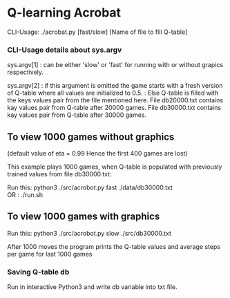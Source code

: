 # Q-learning Acrobat

CLI-Usage: ./acrobat.py [fast/slow] [Name of file to fill Q-table]

### CLI-Usage details about sys.argv

sys.argv[1] : can be either 'slow' or 'fast' for running with or without grapics respectively.

sys.argv[2] : if this argument is omitted the game starts with a fresh version of Q-table where all values are initialized to 0.5.
            : Else Q-table is filled with the keys values pair from the file mentioned here. 
            File db20000.txt contains kay values pair from Q-table after 20000 games.
            File db30000.txt contains kay values pair from Q-table after 30000 games.

## To view 1000 games without graphics

(default value of eta = 0.99 Hence the first 400 games are lost)

This example plays 1000 games, when Q-table is populated with previously trained values from file db30000.txt:

Run this:
    python3 ./src/acrobot.py fast ./data/db30000.txt     
OR :
    ./run.sh

## To view 1000 games with graphics

 Run this:
     python3 ./src/acrobot.py slow ./src/db30000.txt 

After 1000 moves the program prints the Q-table values and
average steps per game for last 1000 games


### Saving Q-table db
Run in interactive Python3 and write db variable into txt file.
